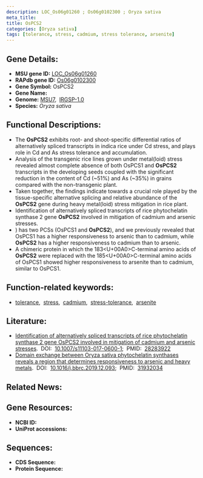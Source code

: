 ```yaml
---
description: LOC_Os06g01260 ; Os06g0102300 ; Oryza sativa
meta_title:
title: OsPCS2
categories: [Oryza sativa]
tags: [tolerance, stress, cadmium, stress tolerance, arsenite]
---
```


## Gene Details:
- **MSU gene ID:** [LOC_Os06g01260](http://rice.uga.edu/cgi-bin/ORF_infopage.cgi?orf=LOC_Os06g01260)  
- **RAPdb gene ID:** [Os06g0102300](https://rapdb.dna.affrc.go.jp/locus/?name=Os06g0102300)  
- **Gene Symbol:** OsPCS2
- **Gene Name:**
- **Genome:**  [MSU7](http://rice.uga.edu/),&nbsp;&nbsp;[IRGSP-1.0](https://rapdb.dna.affrc.go.jp/download/irgsp1.html)
- **Species:** *Oryza sativa*

## Functional Descriptions:
   - The **OsPCS2** exhibits root- and shoot-specific differential ratios of alternatively spliced transcripts in indica rice under Cd stress, and plays role in Cd and As stress tolerance and accumulation.
   - Analysis of the transgenic rice lines grown under metal(loid) stress revealed almost complete absence of both OsPCS1 and **OsPCS2** transcripts in the developing seeds coupled with the significant reduction in the content of Cd (~51%) and As (~35%) in grains compared with the non-transgenic plant.
   - Taken together, the findings indicate towards a crucial role played by the tissue-specific alternative splicing and relative abundance of the **OsPCS2** gene during heavy metal(loid) stress mitigation in rice plant.
   - Identification of alternatively spliced transcripts of rice phytochelatin synthase 2 gene **OsPCS2** involved in mitigation of cadmium and arsenic stresses.
   - ) has two PCSs (OsPCS1 and **OsPCS2**), and we previously revealed that OsPCS1 has a higher responsiveness to arsenic than to cadmium, while **OsPCS2** has a higher responsiveness to cadmium than to arsenic.
   - A chimeric protein in which the 183<U+00A0>C-terminal amino acids of **OsPCS2** were replaced with the 185<U+00A0>C-terminal amino acids of OsPCS1 showed higher responsiveness to arsenite than to cadmium, similar to OsPCS1.

## Function-related keywords:
   - [tolerance](/tags/tolerance/),&nbsp;&nbsp;[stress](/tags/stress/),&nbsp;&nbsp;[cadmium](/tags/cadmium/),&nbsp;&nbsp;[stress-tolerance](/tags/stress-tolerance/),&nbsp;&nbsp;[arsenite](/tags/arsenite/)

## Literature:
   - [Identification of alternatively spliced transcripts of rice phytochelatin synthase 2 gene OsPCS2 involved in mitigation of cadmium and arsenic stresses](https://www.doi.org/10.1007/s11103-017-0600-1).&nbsp;&nbsp;DOI:&nbsp;&nbsp;[10.1007/s11103-017-0600-1](https://www.doi.org/10.1007/s11103-017-0600-1);&nbsp;&nbsp;PMID:&nbsp;&nbsp;[28283922](https://pubmed.ncbi.nlm.nih.gov/28283922/)
   - [Domain exchange between Oryza sativa phytochelatin synthases reveals a region that determines responsiveness to arsenic and heavy metals](https://www.doi.org/10.1016/j.bbrc.2019.12.093).&nbsp;&nbsp;DOI:&nbsp;&nbsp;[10.1016/j.bbrc.2019.12.093](https://www.doi.org/10.1016/j.bbrc.2019.12.093);&nbsp;&nbsp;PMID:&nbsp;&nbsp;[31932034](https://pubmed.ncbi.nlm.nih.gov/31932034/)

## Related News:

## Gene Resources:
- **NCBI ID:**  []()
- **UniProt accessions:** [](https://www.uniprot.org/uniprotkb//entry)

## Sequences:
- **CDS Sequence:**
- **Protein Sequence:**
